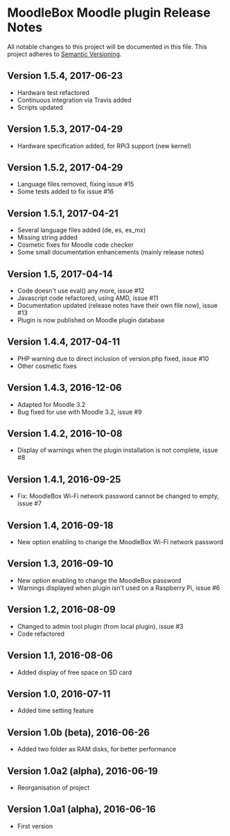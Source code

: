 # MoodleBox Moodle plugin Release Notes

All notable changes to this project will be documented in this file.
This project adheres to [Semantic Versioning](http://semver.org/).

## Version 1.5.4, 2017-06-23

- Hardware test refactored
- Continuous integration via Travis added
- Scripts updated

## Version 1.5.3, 2017-04-29

- Hardware specification added, for RPi3 support (new kernel)

## Version 1.5.2, 2017-04-29

- Language files removed, fixing issue #15
- Some tests added to fix issue #16

## Version 1.5.1, 2017-04-21

- Several language files added (de, es, es_mx)
- Missing string added
- Cosmetic fixes for Moodle code checker
- Some small documentation enhancements (mainly release notes)

## Version 1.5, 2017-04-14

- Code doesn't use eval() any more, issue #12
- Javascript code refactored, using AMD, issue #11
- Documentation updated (release notes have their own file now), issue #13
- Plugin is now published on Moodle plugin database

## Version 1.4.4, 2017-04-11

- PHP warning due to direct inclusion of version.php fixed, issue #10
- Other cosmetic fixes

## Version 1.4.3, 2016-12-06

- Adapted for Moodle 3.2
- Bug fixed for use with Moodle 3.2, issue #9

## Version 1.4.2, 2016-10-08

- Display of warnings when the plugin installation is not complete, issue #8

## Version 1.4.1, 2016-09-25

- Fix: MoodleBox Wi-Fi network password cannot be changed to empty, issue #7

## Version 1.4, 2016-09-18

- New option enabling to change the MoodleBox Wi-Fi network password

## Version 1.3, 2016-09-10

- New option enabling to change the MoodleBox password
- Warnings displayed when plugin isn't used on a Raspberry Pi, issue #6

## Version 1.2, 2016-08-09

- Changed to admin tool plugin (from local plugin), issue #3
- Code refactored

## Version 1.1, 2016-08-06

- Added display of free space on SD card

## Version 1.0, 2016-07-11

- Added time setting feature

## Version 1.0b (beta), 2016-06-26

- Added two folder as RAM disks, for better performance

## Version 1.0a2 (alpha), 2016-06-19

- Reorganisation of project

## Version 1.0a1 (alpha), 2016-06-16

- First version